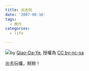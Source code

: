 ```yaml
---
title: 出去玩
date: '2007-08-16'
tags:
  - 旅行
categories:
  - life

---
```

[![](http://farm1.static.flickr.com/144/328057343_611b594ab4.jpg)](images/0.jpg)by [Qiao-Da-Ye](http://www.flickr.com/photos/qiaomeng/328057343/), 授權為 [CC by-nc-sa](http://creativecommons.org/licenses/by-nc-sa/2.0/)  

出去玩囉，掰掰！